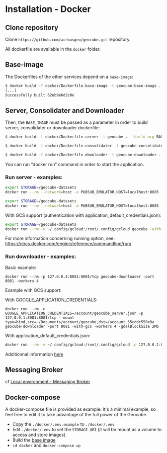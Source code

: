 
# Installation - Docker

## Clone repository

Clone `https://github.com/airbusgeo/geocube.git` repository.


All dockerfile are available in the `docker` folder.

## Base-image
The Dockerfiles of the other services depend on a `base-image`:

```bash
$ docker build -f docker/Dockerfile.base-image -t geocube-base-image .
[...]
Successfully built 62eb9e6d2c0e
```

## Server, Consolidater and Downloader

Then, the `BASE_IMAGE` must be passed as a parameter in order to build server, consolidater or downloader dockerfile:

```bash
$ docker build -f docker/Dockerfile.server -t geocube . --build-arg BASE_IMAGE=geocube-base-image
```

```bash
$ docker build -f docker/Dockerfile.consolidater -t geocube-consolidater . --build-arg BASE_IMAGE=geocube-base-image
```

```bash
$ docker build -f docker/Dockerfile.downloader -t geocube-downloader . --build-arg BASE_IMAGE=geocube-base-image
```

You can run “docker run” command in order to start the application.

### Run server - examples:
```bash
export STORAGE=/geocube-datasets
docker run --rm --network=host -e PUBSUB_EMULATOR_HOST=localhost:8085 -v $STORAGE:$STORAGE geocube -project geocube-emulator -ingestionStorage=$STORAGE -dbConnection=postgresql://user:password@localhost:5432/geocube -eventsQueue events -consolidationsQueue consolidations -cancelledJobs $STORAGE/cancelled-jobs
```
```bash
export STORAGE=/geocube-datasets
docker run --rm --network=host -e PUBSUB_EMULATOR_HOST=localhost:8085 -v $STORAGE:$STORAGE geocube-consolidater /consolidater -psProject geocube-emulator -workdir=/tmp -eventsQueue events -consolidationsQueue consolidations -cancelledJobs $STORAGE/cancelled-jobs
```

With GCS support (authentication with application_default_credentials.json):
```bash
export STORAGE=/geocube-datasets
docker run --rm -v ~/.config/gcloud:/root/.config/gcloud geocube -with-gcs [...]
```

For more information concerning running option, see: https://docs.docker.com/engine/reference/commandline/run/

### Run downloader - examples:

Basic example:
```shell
docker run --rm -p 127.0.0.1:8081:8081/tcp geocube-downloader -port 8081 -workers 4
```

Example with GCS support:

With GOOGLE_APPLICATION_CREDENTIALS:
```shell
docker run --rm -e GOOGLE_APPLICATION_CREDENTIALS=/account/geocube_server.json -p 127.0.0.1:8081:8081/tcp --mount type=bind,src=~/Documents/account/geocube,dst=/account 65cddc550e9a geocube-downloader -port 8081 -with-gcs -workers 4 -gdalBlockSize 2Mb
```

With application_default_credentials.json:
```bash
docker run --rm -v ~/.config/gcloud:/root/.config/gcloud -p 127.0.0.1:8081:8081/tcp geocube-downloader -port 8081 -with-gcs -workers 4 -gdalBlockSize 2Mb
```

Additionnal information [here](local-install.md#downloader)


## Messaging Broker

cf [Local environment - Messaging Broker](local-install.md#messaging-broker)

## Docker-compose

A docker-compose file is provided as example. It's a minimal example, so feel free to edit it to take advantage of the full power of the Geocube.

- Copy the `./docker/.env.example` to `./docker/.env`
- Edit `./docker/.env` to set the `STORAGE_URI` (it will be mount as a volume to access and store images).
- Build the [base image](#base-image)
- `cd docker` and `docker-compose up`

